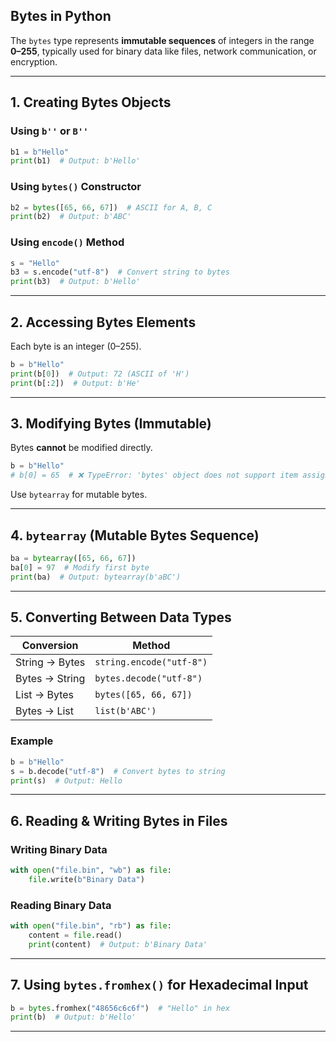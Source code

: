 ## **Bytes in Python**  

The `bytes` type represents **immutable sequences** of integers in the range **0–255**, typically used for binary data like files, network communication, or encryption.  

---

## **1. Creating Bytes Objects**  

### **Using `b''` or `B''`**
```python
b1 = b"Hello"
print(b1)  # Output: b'Hello'
```

### **Using `bytes()` Constructor**
```python
b2 = bytes([65, 66, 67])  # ASCII for A, B, C
print(b2)  # Output: b'ABC'
```

### **Using `encode()` Method**
```python
s = "Hello"
b3 = s.encode("utf-8")  # Convert string to bytes
print(b3)  # Output: b'Hello'
```

---

## **2. Accessing Bytes Elements**  
Each byte is an integer (0–255).  
```python
b = b"Hello"
print(b[0])  # Output: 72 (ASCII of 'H')
print(b[:2])  # Output: b'He'
```

---

## **3. Modifying Bytes (Immutable)**  
Bytes **cannot** be modified directly.  
```python
b = b"Hello"
# b[0] = 65  # ❌ TypeError: 'bytes' object does not support item assignment
```
Use `bytearray` for mutable bytes.

---

## **4. `bytearray` (Mutable Bytes Sequence)**  
```python
ba = bytearray([65, 66, 67])
ba[0] = 97  # Modify first byte
print(ba)  # Output: bytearray(b'aBC')
```

---

## **5. Converting Between Data Types**  

| **Conversion** | **Method** |
|--------------|-----------|
| String → Bytes | `string.encode("utf-8")` |
| Bytes → String | `bytes.decode("utf-8")` |
| List → Bytes | `bytes([65, 66, 67])` |
| Bytes → List | `list(b'ABC')` |

### **Example**
```python
b = b"Hello"
s = b.decode("utf-8")  # Convert bytes to string
print(s)  # Output: Hello
```

---

## **6. Reading & Writing Bytes in Files**  
### **Writing Binary Data**
```python
with open("file.bin", "wb") as file:
    file.write(b"Binary Data")
```
### **Reading Binary Data**
```python
with open("file.bin", "rb") as file:
    content = file.read()
    print(content)  # Output: b'Binary Data'
```

---

## **7. Using `bytes.fromhex()` for Hexadecimal Input**
```python
b = bytes.fromhex("48656c6c6f")  # "Hello" in hex
print(b)  # Output: b'Hello'
```

---
